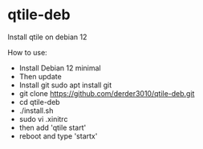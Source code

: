 # qtile-deb
Install qtile on debian 12

How to use:
- Install Debian 12 minimal
- Then update
- Install git sudo apt install git
- git clone https://github.com/derder3010/qtile-deb.git
- cd qtile-deb
- ./install.sh
- sudo vi .xinitrc
- then add 'qtile start'
- reboot and type 'startx'
